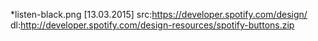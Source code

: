 *listen-black.png [13.03.2015]
src:https://developer.spotify.com/design/
dl:http://developer.spotify.com/design-resources/spotify-buttons.zip
